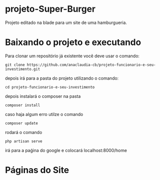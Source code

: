 # projeto-Super-Burger
Projeto editado na blade para um site de uma hamburgueria.

<h1>Baixando o projeto e executando</h1>

Para clonar um repositório já existente você deve usar o comando: 

```
git clone https://github.com/anaclaudia-cb/projeto-funcionario-e-seu-investimento.git
```

depois irá para a pasta do projeto utilizando o comando:

```
cd projeto-funcionario-e-seu-investimento
```

depois instalará o composer na pasta

```
composer install
```

caso haja algum erro utilze o comando
```
composer update
```

rodará o comando

```
php artisan serve
```

irá para a paǵina do google e colocará localhost:8000/home

<h1>Páginas do Site</h1>

